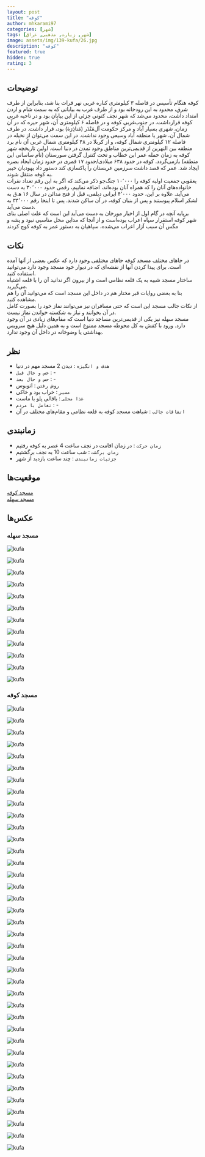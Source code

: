 ```yaml
---
layout: post
title: "کوفه"
author: mhkarami97
categories: [شهر]
tags: [شهر, زیارت, مذهبی, عراق]
image: assets/img/139-kufa/26.jpg
description: "کوفه"
featured: true
hidden: true
rating: 3
---
```


## توضیحات
کوفه هنگام تأسیس در فاصله ۳ کیلومتری کناره غربی نهر فرات بنا شد، بنابراین از طرف شرق، محدود به این رودخانه بود و از طرف غرب به بیابانی که به سمت شام و اردن امتداد داشت، محدود می‌شد که شهر نجف کنونی جزئی از این بیابان بود و در ناحیه غربی کوفه قرارداشت. در جنوب‌غربی کوفه و در فاصله ۶ کیلومتری آن، شهر حیره که در آن زمان، شهری بسیار آباد و مرکز حکومت آل‌مَنْذَر (مَناذِرَة) بود، قرار داشت. در طرف شمال آن، شهر یا منطقه آباد وسیعی وجود نداشت. در این سمت می‌توان از نخیله در فاصله ۱۲ کیلومتری شمال کوفه، و از کربلا در ۴۸ کیلومتری شمال غربی آن نام برد  
منطقه بین النهرین از قدیمی‌ترین مناطق وجود تمدن در دنیا است. اولین تاریخچه شهر کوفه به زمان حمله عمر ابن خطاب و تحت کنترل گرفتن سورستان (نام ساسانی این منطقه) بازمی‌گردد. کوفه در حدود ۶۳۸ میلادی/حدود ۱۷ قمری در حدود زمان ایجاد بصره ایجاد شد. عمر که قصد داشت سرزمین عربستان را پاکسازی کند دستور داد یهودیان خیبر به کوفه منتقل شوند.  
یعقوبی جمعیت اولیه کوفه را ۱۰٬۰۰۰ جنگ‌جو ذکر می‌کند که اگر به این رقم تعداد نفرات خانواده‌های آنان را که همراه آنان بوده‌اند، اضافه نماییم، رقمی حدود ۳۰٬۰۰۰ به دست می‌آید. علاوه بر این، حدود ۴٬۰۰۰ ایرانی دیلمی، قبل از فتح مدائن در سال ۱۶ ه‍.ق به لشکر اسلام پیوستند و پس از بنیان کوفه، در آن ساکن شدند. پس تا اینجا رقم ۳۴٬۰۰۰ به دست می‌آید.  
برپایه آنچه در گام اول از اخبار مورخان به دست می‌آید این است که علت اصلی بنای شهر کوفه استقرار سپاه اعراب بوده‌است و از آنجا که مداین محل مناسبی نبود و پشه و مگس آن سبب آزار اعراب می‌شده، سپاهیان به دستور عمر به کوفه کوچ کردند  

## نکات
در جاهای مختلف مسجد کوفه جاهای مختلفی وجود دارد که عکس بعضی از آنها آمده است. برای پیدا کردن آنها از نقشه‌ای که در دیوار خود مسجد وجود دارد می‌توانید استفاده کنید.  
ساختار مسجد شبیه به یک قلعه نظامی است و از بیرون اگر ندانید آن را با قلعه اشتباه می‌گیرید.  
بنا به بعضی روایات قبر مختار هم در داخل این مسجد است که می‌توانید آن را هم مشاهده کنید.  
از نکات جالب مسجد این است که حتی مسافران نیز می‌توانند نماز خود را بصورت کامل در آن بخوانند و نیاز به شکسته خواندن نماز نیست.  
مسجد سهله نیز یکی از قدیمی‌ترین مساجد دنیا است که مقام‌های زیادی در آن وجود دارد. ورود با کفش به کل محوطه مسجد ممنوع است و به همین دلیل هیچ سرویس بهداشتی یا وضوخانه در داخل آن وجود ندارد.  

## نظر
 - `هدف و انگیزه` : دیدن 2 مسجد مهم در دنیا
 - `حس و حال قبل` : -
 - `حس و حال بعد` : -
 - `روش رفتن` : اتوبوس
 - `مسیر` : خراب بود و خاکی
 - `غذا محلی` : باقالی پلو با ماست
 - `تعامل با مردم` : -
 - `اتفاقات جالب` : شباهت مسجد کوفه به قلعه نظامی و مقام‌های مختلف در آن

## زمانبندی
 - `زمان حرکت` : در زمان اقامت در نجف ساعت 4 عصر به کوفه رفتیم
 - `زمان برگشت` : شب ساعت 10 به نجف برگشتیم
 - `جزئیات زمانبندی` : چند ساعت بازدید از شهر

## موقعیت‌ها
[مسجد کوفه](https://www.google.com/maps/place/Kufa+Mosque/@32.0291801,44.3981338,17z/data=!3m1!4b1!4m6!3m5!1s0x155f2b805d35e289:0x343972d7a77dc18a!8m2!3d32.0291801!4d44.4007087!16s%2Fm%2F05b27d_?entry=ttu&g_ep=EgoyMDI1MDcyMy4wIKXMDSoASAFQAw%3D%3D)  
[مسجد سهله](https://www.google.com/maps/place/Al-Sahla+Great+Mosque/@32.0389525,44.375049,17z/data=!3m1!4b1!4m6!3m5!1s0x155ed5de3eaa3711:0x27e456516b7c804e!8m2!3d32.0389526!4d44.3799199!16s%2Fm%2F0kbjbrz?entry=ttu&g_ep=EgoyMDI1MDcyMy4wIKXMDSoASAFQAw%3D%3D)  

## عکس‌ها

### مسجد سهله

![kufa](/assets/img/139-kufa/01.jpg)  

![kufa](/assets/img/139-kufa/02.jpg)  

![kufa](/assets/img/139-kufa/03.jpg)  

![kufa](/assets/img/139-kufa/04.jpg)  

![kufa](/assets/img/139-kufa/05.jpg)  

![kufa](/assets/img/139-kufa/06.jpg)  

![kufa](/assets/img/139-kufa/07.jpg)  

![kufa](/assets/img/139-kufa/08.jpg)  

![kufa](/assets/img/139-kufa/09.jpg)  

![kufa](/assets/img/139-kufa/10.jpg)  

![kufa](/assets/img/139-kufa/11.jpg)  

![kufa](/assets/img/139-kufa/12.jpg)  

### مسجد کوفه

![kufa](/assets/img/139-kufa/13.jpg)  

![kufa](/assets/img/139-kufa/14.jpg)  

![kufa](/assets/img/139-kufa/15.jpg)  

![kufa](/assets/img/139-kufa/16.jpg)  

![kufa](/assets/img/139-kufa/17.jpg)  

![kufa](/assets/img/139-kufa/18.jpg)  

![kufa](/assets/img/139-kufa/19.jpg)  

![kufa](/assets/img/139-kufa/20.jpg)  

![kufa](/assets/img/139-kufa/21.jpg)  

![kufa](/assets/img/139-kufa/22.jpg)  

![kufa](/assets/img/139-kufa/23.jpg)  

![kufa](/assets/img/139-kufa/24.jpg)  

![kufa](/assets/img/139-kufa/25.jpg)  

![kufa](/assets/img/139-kufa/26.jpg)  

![kufa](/assets/img/139-kufa/27.jpg)  

![kufa](/assets/img/139-kufa/28.jpg)  

![kufa](/assets/img/139-kufa/29.jpg)  

![kufa](/assets/img/139-kufa/30.jpg)  

![kufa](/assets/img/139-kufa/31.jpg)  

![kufa](/assets/img/139-kufa/32.jpg)  

![kufa](/assets/img/139-kufa/33.jpg)  

![kufa](/assets/img/139-kufa/34.jpg)  

![kufa](/assets/img/139-kufa/35.jpg)  

![kufa](/assets/img/139-kufa/36.jpg)  

![kufa](/assets/img/139-kufa/37.jpg)  

![kufa](/assets/img/139-kufa/38.jpg)  

![kufa](/assets/img/139-kufa/39.jpg)  

![kufa](/assets/img/139-kufa/40.jpg)  

![kufa](/assets/img/139-kufa/41.jpg)  

![kufa](/assets/img/139-kufa/42.jpg)  

![kufa](/assets/img/139-kufa/43.jpg)  

![kufa](/assets/img/139-kufa/44.jpg)  

![kufa](/assets/img/139-kufa/45.jpg)  

![kufa](/assets/img/139-kufa/46.jpg)  

![kufa](/assets/img/139-kufa/47.jpg)  

![kufa](/assets/img/139-kufa/48.jpg)  

![kufa](/assets/img/139-kufa/49.jpg)  

![kufa](/assets/img/139-kufa/50.jpg)  